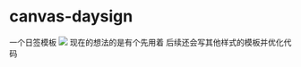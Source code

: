 # canvas-daysign
一个日签模板
![](https://ws3.sinaimg.cn/large/005BYqpgly1fxyh8f3l8ij311y0gf7bv.jpg)
现在的想法的是有个先用着
后续还会写其他样式的模板并优化代码

